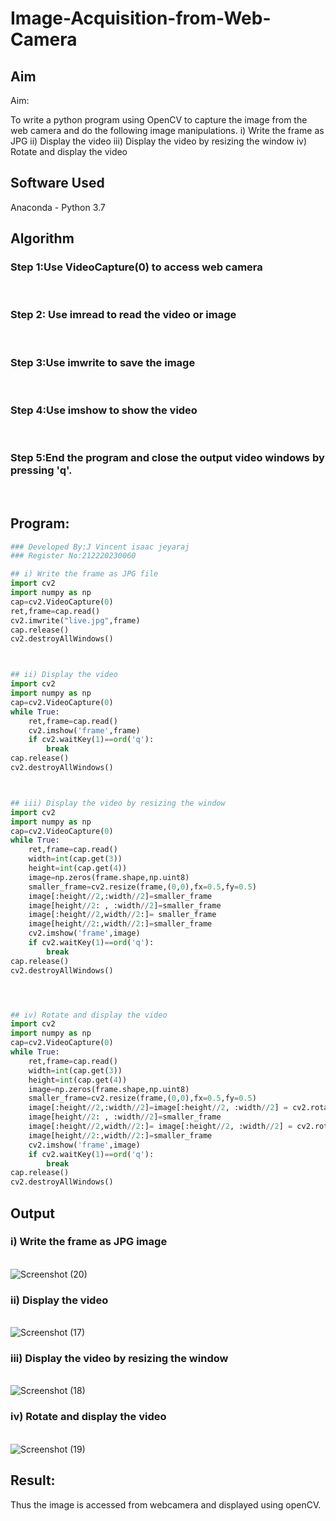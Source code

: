# Image-Acquisition-from-Web-Camera
## Aim
 
Aim:
 
To write a python program using OpenCV to capture the image from the web camera and do the following image manipulations.
i) Write the frame as JPG 
ii) Display the video 
iii) Display the video by resizing the window
iv) Rotate and display the video

## Software Used
Anaconda - Python 3.7
## Algorithm
### Step 1:Use VideoCapture(0) to access web camera
<br>

### Step 2: Use imread to read the video or image
<br>

### Step 3:Use imwrite to save the image
<br>

### Step 4:Use imshow to show the video
<br>

### Step 5:End the program and close the output video windows by pressing 'q'.
<br>

## Program:
``` Python
### Developed By:J Vincent isaac jeyaraj
### Register No:212220230060

## i) Write the frame as JPG file
import cv2
import numpy as np
cap=cv2.VideoCapture(0)
ret,frame=cap.read()
cv2.imwrite("live.jpg",frame) 
cap.release() 
cv2.destroyAllWindows()



## ii) Display the video
import cv2 
import numpy as np 
cap=cv2.VideoCapture(0) 
while True: 
    ret,frame=cap.read()
    cv2.imshow('frame',frame)
    if cv2.waitKey(1)==ord('q'): 
        break 
cap.release()
cv2.destroyAllWindows()



## iii) Display the video by resizing the window
import cv2 
import numpy as np 
cap=cv2.VideoCapture(0) 
while True: 
    ret,frame=cap.read()
    width=int(cap.get(3)) 
    height=int(cap.get(4)) 
    image=np.zeros(frame.shape,np.uint8)
    smaller_frame=cv2.resize(frame,(0,0),fx=0.5,fy=0.5)
    image[:height//2,:width//2]=smaller_frame 
    image[height//2: , :width//2]=smaller_frame
    image[:height//2,width//2:]= smaller_frame 
    image[height//2:,width//2:]=smaller_frame
    cv2.imshow('frame',image) 
    if cv2.waitKey(1)==ord('q'): 
        break 
cap.release()  
cv2.destroyAllWindows()




## iv) Rotate and display the video
import cv2 
import numpy as np 
cap=cv2.VideoCapture(0) 
while True: 
    ret,frame=cap.read()
    width=int(cap.get(3)) 
    height=int(cap.get(4)) 
    image=np.zeros(frame.shape,np.uint8)
    smaller_frame=cv2.resize(frame,(0,0),fx=0.5,fy=0.5)
    image[:height//2,:width//2]=image[:height//2, :width//2] = cv2.rotate(smaller_frame,cv2.cv2.ROTATE_180) 
    image[height//2: , :width//2]=smaller_frame
    image[:height//2,width//2:]= image[:height//2, :width//2] = cv2.rotate(smaller_frame,cv2.cv2.ROTATE_180) 
    image[height//2:,width//2:]=smaller_frame
    cv2.imshow('frame',image) 
    if cv2.waitKey(1)==ord('q'): 
        break 
cap.release()
cv2.destroyAllWindows()


```
## Output

### i) Write the frame as JPG image
</br>![Screenshot (20)](https://user-images.githubusercontent.com/75234588/162613622-0f1b4d6e-8784-4a32-908a-5d072feb92b9.png)
</br>


### ii) Display the video
</br>![Screenshot (17)](https://user-images.githubusercontent.com/75234588/162613630-aead3d8d-a79c-4aba-b749-264362aee83b.png)
</br>


### iii) Display the video by resizing the window
</br>![Screenshot (18)](https://user-images.githubusercontent.com/75234588/162613639-08bb657e-5fb1-40f3-8a8e-b108ee7d3261.png)
</br>



### iv) Rotate and display the video
</br>![Screenshot (19)](https://user-images.githubusercontent.com/75234588/162613643-c4c2d884-bbd3-4721-9e59-f8366fe5ff20.png)
</br>





## Result:
Thus the image is accessed from webcamera and displayed using openCV.

